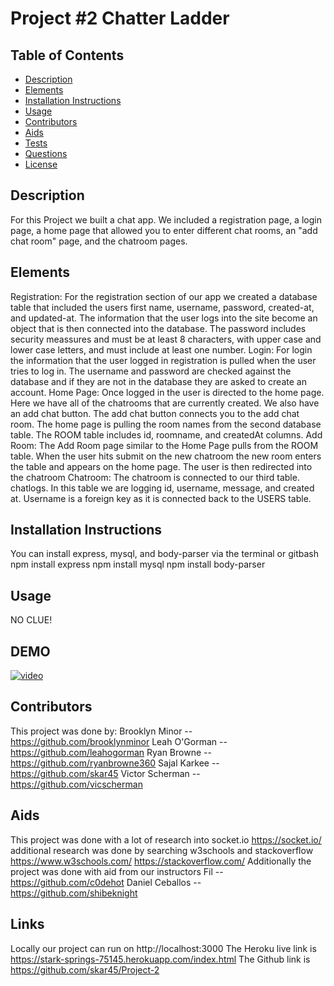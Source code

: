# Project #2 Chatter Ladder


## **Table of Contents** 

  - [Description](#description)
  - [Elements](#elements)
  - [Installation Instructions](#installation)
  - [Usage](#usage)
  - [Contributors](#contributors)
  - [Aids](#aids)
  - [Tests](#tests)
  - [Questions](#questons)
  - [License](#license)


## **Description**
For this Project we built a chat app. We included a registration page, a login page, a home page that allowed you to enter different chat rooms, an "add chat room" page, and the chatroom pages. 

## **Elements**
Registration:
For the registration section of our app we created a database table that included the users first name, username, password, created-at, and updated-at. The information that    the user logs into the site become an object that is then connected into the database.
The password includes security meassures and must be at least 8 characters, with upper case and lower case letters, and must include at least one number.
Login:
For login the information that the user logged in registration is pulled when the user tries to log in. The username and password are checked against the database and if they are not in the database they are asked to create an account.
Home Page:
Once logged in the user is directed to the home page. Here we have all of the chatrooms that are currently created. We also have an add chat button. The add chat button connects you to the add chat room. The home page is pulling the room names from the second database table. The ROOM table includes id, roomname, and createdAt columns.
Add Room:
The Add Room page similar to the Home Page pulls from the ROOM table. When the user hits submit on the new chatroom the new room enters the table and appears on the home page. The user is then redirected into the chatroom
Chatroom:
The chatroom is connected to our third table. chatlogs. In this table we are logging id, username, message, and created at. Username is a foreign key as it is connected back to the USERS table.

## **Installation Instructions**
You can install express, mysql, and body-parser via the terminal or gitbash
  npm install express
  npm install mysql
  npm install body-parser
  
## **Usage**
NO CLUE!

## **DEMO**
[![video]()](https://drive.google.com/file/d/1A95aZWh2tCSKExeHcIjiwxZkWDtDSDuS/view?usp=sharing "Demo")

## **Contributors**
This project was done by:
Brooklyn Minor -- https://github.com/brooklynminor
Leah O'Gorman -- https://github.com/leahogorman
Ryan Browne -- https://github.com/ryanbrowne360
Sajal Karkee -- https://github.com/skar45
Victor Scherman -- https://github.com/vicscherman

## **Aids**
This project was done with a lot of research into socket.io
https://socket.io/
additional research was done by searching w3schools and stackoverflow
https://www.w3schools.com/
https://stackoverflow.com/
Additionally the project was done with aid from our instructors
Fil -- https://github.com/c0dehot
Daniel Ceballos -- https://github.com/shibeknight

## **Links**
Locally our project can run on http://localhost:3000
The Heroku live link is https://stark-springs-75145.herokuapp.com/index.html
The Github link is https://github.com/skar45/Project-2

